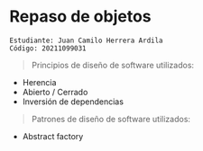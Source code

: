 # Repaso de objetos
```
Estudiante: Juan Camilo Herrera Ardila
Código: 20211099031
```
> Principios de diseño de software utilizados:
- Herencia
- Abierto / Cerrado
- Inversión de dependencias
> Patrones de diseño de software utilizados:
- Abstract factory
